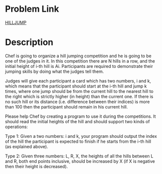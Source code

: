 # Problem Link

[HILLJUMP](https://www.codechef.com/AUG17/status/HILLJUMP)

# Description
Chef is going to organize a hill jumping competition and he is going to be one of the judges in it. In this competition there are N hills in a row, and the initial height of i-th hill is Ai. Participants are required to demonstrate their jumping skills by doing what the judges tell them.

Judges will give each participant a card which has two numbers, i and k, which means that the participant should start at the i-th hill and jump k times, where one jump should be from the current hill to the nearest hill to the right which is strictly higher (in height) than the current one. If there is no such hill or its distance (i.e. difference between their indices) is more than 100 then the participant should remain in his current hill.

Please help Chef by creating a program to use it during the competitions. It should read the initial heights of the hill and should support two kinds of operations:

Type 1: Given a two numbers: i and k, your program should output the index of the hill the participant is expected to finish if he starts from the i-th hill (as explained above).

Type 2: Given three numbers: L, R, X, the heights of all the hills between L and R, both end points inclusive, should be increased by X (if X is negative then their height is decreased).